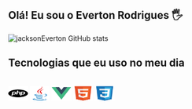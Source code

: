 ## Olá! Eu sou o Everton Rodrigues 🖐️


![jacksonEverton GitHub stats](https://github-readme-stats.vercel.app/api?username=jacksonEverton&show_icons=true&theme=dracula&count_private=true)

## Tecnologias que eu uso no meu dia

<div style="display: inline_block"><br>
  <img align="center" alt="Everton-PHP" height="30" width="40" src="https://raw.githubusercontent.com/devicons/devicon/master/icons/php/php-plain.svg">
  <img align="center" alt="Everton-Java" height="30" width="40" src="https://raw.githubusercontent.com/devicons/devicon/master/icons/java/java-original.svg">
  <img align="center" alt="Everton-Vue.js" height="30" width="40" src="https://raw.githubusercontent.com/devicons/devicon/master/icons/vuejs/vuejs-original.svg">
  <img align="center" alt="Everton-HTML" height="30" width="40" src="https://raw.githubusercontent.com/devicons/devicon/master/icons/html5/html5-original.svg">
  <img align="center" alt="Everton-CSS" height="30" width="40" src="https://raw.githubusercontent.com/devicons/devicon/master/icons/css3/css3-original.svg">
</div>
